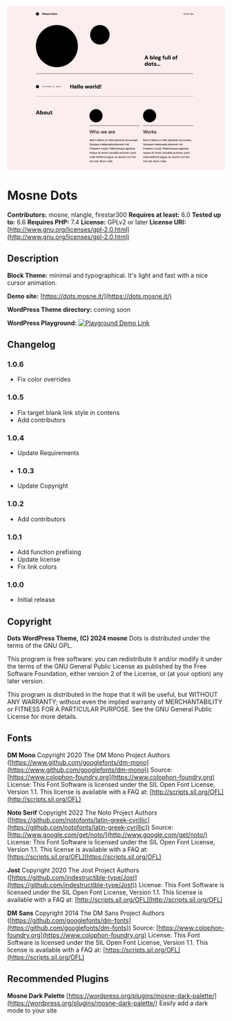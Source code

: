 ![screenshot](screenshot.png)

# Mosne Dots

**Contributors:** mosne, nlangle, firestar300
**Requires at least:** 6.0
**Tested up to:** 6.6
**Requires PHP:** 7.4
**License:** GPLv2 or later
**License URI:** [http://www.gnu.org/licenses/gpl-2.0.html](http://www.gnu.org/licenses/gpl-2.0.html)

## Description

**Block Theme:** minimal and typographical. It's light and fast with a nice cursor animation.

**Demo site:**
[https://dots.mosne.it/](https://dots.mosne.it/)

**WordPress Theme directory:**
coming soon

**WordPress Playground:**
[![Playground Demo Link](https://img.shields.io/badge/Playground_Demo-blue?logo=wordpress&logoColor=%23fff&labelColor=%233858e9&color=%233858e9)]([https://playground.wordpress.net/?blueprint-url=https://raw.githubusercontent.com/ndiego/enable-button-icons/main/_playground/blueprint-github.json](https://playground.wordpress.net/#{%22preferredVersions%22:{%22php%22:%227.4%22,%22wp%22:%22latest%22},%22steps%22:[{%22step%22:%22login%22,%22username%22:%22admin%22,%22password%22:%22password%22},{%22step%22:%22defineWpConfigConsts%22,%22consts%22:{%22WP_DEBUG%22:true}},{%22step%22:%22importFile%22,%22file%22:{%22resource%22:%22url%22,%22url%22:%22https:\/\/raw.githubusercontent.com\/WordPress\/theme-test-data\/master\/themeunittestdata.wordpress.xml%22,%22caption%22:%22Downloading%20theme%20testing%20content%22},%22progress%22:{%22caption%22:%22Installing%20theme%20testing%20content%22}},{%22step%22:%22installPlugin%22,%22pluginZipFile%22:{%22resource%22:%22wordpress.org\/plugins%22,%22slug%22:%22theme-check%22},%22options%22:{%22activate%22:true}},{%22step%22:%22installTheme%22,%22themeZipFile%22:{%22resource%22:%22url%22,%22url%22:%22https:\/\/downloads.wordpress.org\/theme\/mosne-dots.1.0.0.zip?nostats=1%22,%22caption%22:%22Downloading%20the%20theme%22}}]}))

## Changelog

### 1.0.6

- Fix color overrides

### 1.0.5

- Fix target blank link style in contens
- Add contributors

### 1.0.4

- Update Requirements

- ### 1.0.3

- Update Copyright

### 1.0.2

- Add contributors

### 1.0.1

- Add function prefixing
- Update license
- Fix link colors

### 1.0.0

- Initial release

## Copyright

**Dots WordPress Theme, (C) 2024 mosne**
Dots is distributed under the terms of the GNU GPL.

This program is free software: you can redistribute it and/or modify it under the terms of the GNU General Public License as published by the Free Software Foundation, either version 2 of the License, or (at your option) any later version.

This program is distributed in the hope that it will be useful, but WITHOUT ANY WARRANTY; without even the implied warranty of MERCHANTABILITY or FITNESS FOR A PARTICULAR PURPOSE. See the GNU General Public License for more details.

## Fonts

**DM Mono**
Copyright 2020 The DM Mono Project Authors ([https://www.github.com/googlefonts/dm-mono](https://www.github.com/googlefonts/dm-mono))
Source: [https://www.colophon-foundry.org](https://www.colophon-foundry.org)
License: This Font Software is licensed under the SIL Open Font License, Version 1.1. This license is available with a FAQ at: [http://scripts.sil.org/OFL](http://scripts.sil.org/OFL)

**Noto Serif**
Copyright 2022 The Noto Project Authors ([https://github.com/notofonts/latin-greek-cyrillic](https://github.com/notofonts/latin-greek-cyrillic))
Source: [http://www.google.com/get/noto/](http://www.google.com/get/noto/)
License: This Font Software is licensed under the SIL Open Font License, Version 1.1. This license is available with a FAQ at: [https://scripts.sil.org/OFL](https://scripts.sil.org/OFL)

**Jost**
Copyright 2020 The Jost Project Authors ([https://github.com/indestructible-type/Jost](https://github.com/indestructible-type/Jost))
License: This Font Software is licensed under the SIL Open Font License, Version 1.1. This license is available with a FAQ at: [http://scripts.sil.org/OFL](http://scripts.sil.org/OFL)

**DM Sans**
Copyright 2014 The DM Sans Project Authors ([https://github.com/googlefonts/dm-fonts](https://github.com/googlefonts/dm-fonts))
Source: [https://www.colophon-foundry.org](https://www.colophon-foundry.org)
License: This Font Software is licensed under the SIL Open Font License, Version 1.1. This license is available with a FAQ at: [https://scripts.sil.org/OFL](https://scripts.sil.org/OFL)

## Recommended Plugins

**Mosne Dark Palette**
[https://wordpress.org/plugins/mosne-dark-palette/](https://wordpress.org/plugins/mosne-dark-palette/)
Easily add a dark mode to your site
